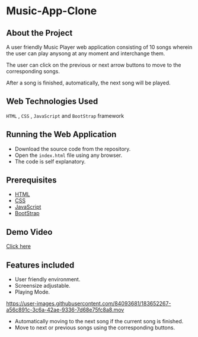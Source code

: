 # Music-App-Clone

## About the Project
A user friendly Music Player web application consisting of 10 songs wherein the user can play anysong at any moment and interchange them.


The user can click on the previous or next arrow buttons to move to the corresponding songs.


After a song is finished, automatically, the next song will be played.

## Web Technologies Used
`HTML` , `CSS` , `JavaScript` and `BootStrap` framework

## Running the Web Application
* Download the source code from the repository. 
* Open the `index.html` file using any browser.
* The code is self explanatory.

## Prerequisites
* [HTML](https://www.w3schools.com/html/)
* [CSS](https://www.w3schools.com/css/)
* [JavaScript](https://www.w3schools.com/js/)
* [BootStrap](https://www.w3schools.com/bootstrap/)

## Demo Video

[Click here](https://youtu.be/_uy9Gj8AUvQ)

## Features included

- User friendly environment.
- Screensize adjustable.
- Playing Mode.

https://user-images.githubusercontent.com/84093681/183652267-a56c891c-3c6a-42ae-9336-7d68e75fc8a8.mov

- Automatically moving to the next song if the current song is finished.
- Move to next or previous songs using the corresponding buttons.

